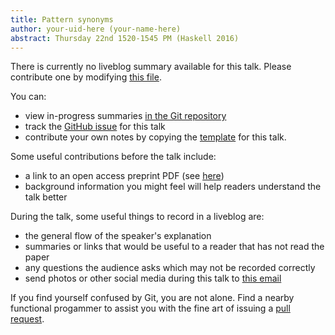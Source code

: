 ```yaml
---
title: Pattern synonyms
author: your-uid-here (your-name-here)
abstract: Thursday 22nd 1520-1545 PM (Haskell 2016)
---
```


There is currently no liveblog summary available for this talk. Please contribute one by modifying [this file](https://github.com/ocamllabs/icfp2016-blog/blob/master/Haskell/pattern-synonyms.md).

You can:
* view in-progress summaries [in the Git repository](https://github.com/ocamllabs/icfp2016-blog/tree/master/Haskell/pattern-synonyms/)
* track the [GitHub issue](https://github.com/ocamllabs/icfp2016-blog/issues/121) for this talk
* contribute your own notes by copying the [template](pattern-synonyms/template.md) for this talk.

Some useful contributions before the talk include:
* a link to an open access preprint PDF (see [here](https://github.com/gasche/icfp2016-papers))
* background information you might feel will help readers understand the talk better

During the talk, some useful things to record in a liveblog are:
* the general flow of the speaker's explanation
* summaries or links that would be useful to a reader that has not read the paper
* any questions the audience asks which may not be recorded correctly
* send photos or other social media during this talk to [this email](mailto:icfp16.photos@gmail.com?subject=Haskell:pattern-synonyms)

If you find yourself confused by Git, you are not alone. Find a nearby functional progammer
to assist you with the fine art of issuing a [pull request](https://help.github.com/articles/about-pull-requests/).

